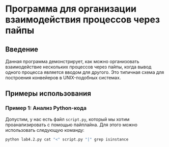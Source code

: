 # Программа для организации взаимодействия процессов через пайпы

## Введение

Данная программа демонстрирует, как можно организовать взаимодействие нескольких процессов через пайпы, когда вывод одного процесса является вводом для другого. Это типичная схема для построения конвейеров в UNIX-подобных системах.

## Примеры использования

### Пример 1: Анализ Python-кода

Допустим, у нас есть файл `script.py`, который мы хотим проанализировать с помощью пайплайна. Для этого можно использовать следующую команду:

```bash
python lab4.2.py cat "<" script.py "|" grep isinstance
